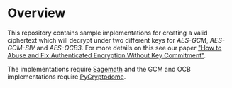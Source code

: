 # Overview

This repository contains sample implementations for creating a valid ciphertext which will decrypt under two different keys for *AES-GCM*, *AES-GCM-SIV* and *AES-OCB3*. For more details on this see our paper ["How to Abuse and Fix Authenticated Encryption Without Key Commitment"](https://eprint.iacr.org/2020/1456).

The implementations require [Sagemath](https://www.sagemath.org/) and the GCM and OCB implementations require [PyCryptodome](https://www.pycryptodome.org/en/latest/).
